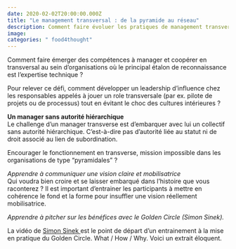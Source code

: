 ```yaml
---
date: 2020-02-02T20:00:00.000Z
title: "Le management transversal : de la pyramide au réseau"
description: Comment faire évoluer les pratiques de management transversal ?
image:
categories: " food4thought"
---
```


Comment faire émerger des compétences à manager et coopérer en transversal au sein d’organisations où le principal étalon de reconnaissance est l’expertise technique ?

Pour relever ce défi, comment développer un leadership d’influence chez les responsables appelés à jouer un role transversale (par ex. pilote de projets ou de processus) tout en évitant le choc des cultures intérieures ?

**Un manager sans autorité hiérarchique**  
Le challenge d’un manager transverse est d’embarquer avec lui un collectif sans autorité hiérarchique. C’est-à-dire pas d’autorité liée au statut ni de droit associé au lien de subordination.

Encourager le fonctionnement en transverse, mission impossible dans les organisations de type “pyramidales” ?

_Apprendre à communiquer une vision claire et mobilisatrice_  
Qui voudra bien croire et se laisser embarqué dans l’histoire que vous raconterez ? Il est important d’entrainer les participants à mettre en cohérence le fond et la forme pour insuffler une vision réellement mobilisatrice.

_Apprendre à pitcher sur les bénéfices avec le Golden Circle (Simon Sinek)._

La vidéo de [Simon Sinek ](https://hls.ted.com/talks/848.m3u8?preroll=newshortintro_053119&qr "Golden Circle")est le point de départ d’un entrainement à la mise en pratique du Golden Circle. What / How / Why. Voici un extrait éloquent.
